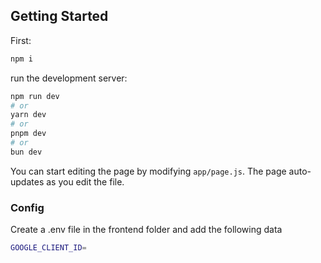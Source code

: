 ## Getting Started

First:
```bash
npm i
```


run the development server:

```bash
npm run dev
# or
yarn dev
# or
pnpm dev
# or
bun dev
```


You can start editing the page by modifying `app/page.js`. The page auto-updates as you edit the file.

### Config

Create a .env file in the frontend folder and add the following data

```bash
GOOGLE_CLIENT_ID=
```